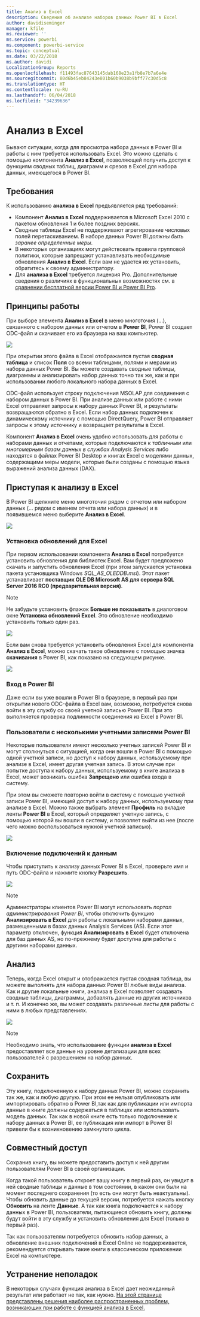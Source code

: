 ```yaml
---
title: Анализ в Excel
description: Сведения об анализе наборов данных Power BI в Excel
author: davidiseminger
manager: kfile
ms.reviewer: ''
ms.service: powerbi
ms.component: powerbi-service
ms.topic: conceptual
ms.date: 03/22/2018
ms.author: davidi
LocalizationGroup: Reports
ms.openlocfilehash: f11493fac87643145dab168e23a1fb8e7b7a6e4e
ms.sourcegitcommit: 80d6b45eb84243e801b60b9038b9bff77c30d5c8
ms.translationtype: HT
ms.contentlocale: ru-RU
ms.lasthandoff: 06/04/2018
ms.locfileid: "34239636"
---
```

# <a name="analyze-in-excel"></a>Анализ в Excel
Бывают ситуации, когда для просмотра набора данных в Power BI и работы с ним требуется использовать Excel. Это можно сделать с помощью компонента **Анализ в Excel**, позволяющей получить доступ к функциям сводных таблиц, диаграмм и срезов в Excel для набора данных, имеющегося в Power BI.

## <a name="requirements"></a>Требования
К использованию **анализа в Excel** предъявляется ряд требований:

* Компонент **Анализ в Excel** поддерживается в Microsoft Excel 2010 с пакетом обновления 1 и более поздних версиях.
* Сводные таблицы Excel не поддерживают агрегирование числовых полей перетаскиванием. В наборе данных Power BI *должны быть заранее определенные меры*.
* В некоторых организациях могут действовать правила групповой политики, которые запрещают устанавливать необходимые обновления **Анализ в Excel**. Если вам не удается их установить, обратитесь к своему администратору.
* Для **анализа в Excel** требуется лицензия Pro. Дополнительные сведения о различиях в функциональных возможностях см. в [сравнении бесплатной версии Power BI и Power BI Pro](service-free-vs-pro.md). 

## <a name="how-does-it-work"></a>Принципы работы
При выборе элемента **Анализ в Excel** в меню многоточия (...), связанного с набором данных или отчетом в **Power BI**, Power BI создает ODC-файл и скачивает его из браузера на ваш компьютер.

![](media/service-analyze-in-excel/power-bi-analyze-in-excel.png)

При открытии этого файла в Excel отображается пустая **сводная таблица** и список **Поля** со всеми таблицами, полями и мерами из набора данных Power BI. Вы можете создавать сводные таблицы, диаграммы и анализировать набор данных точно так же, как и при использовании любого локального набора данных в Excel.

ODC-файл использует строку подключения MSOLAP для соединения с набором данных в Power BI. При анализе данных или работе с ними Excel отправляет запросы к набору данных Power BI, и результаты возвращаются обратно в Excel. Если набор данных подключен к динамическому источнику с помощью DirectQuery, Power BI отправляет запросы к этому источнику и возвращает результаты в Excel.

Компонент **Анализ в Excel** очень удобно использовать для работы с наборами данных и отчетами, которые подключаются к *табличным* или *многомерным базам данных в службах Analysis Services* либо находятся в файлах Power BI Desktop и книгах Excel с моделями данных, содержащими меры модели, которые были созданы с помощью языка выражений анализа данных (DAX).

## <a name="get-started-with-analyze-in-excel"></a>Приступая к анализу в Excel
В Power BI щелкните меню многоточия рядом с отчетом или набором данных (... рядом с именем отчета или набора данных) и в появившемся меню выберите **Анализ в Excel**.

![](media/service-analyze-in-excel/power-bi-analyze-menu.png)

### <a name="install-excel-updates"></a>Установка обновлений для Excel
При первом использовании компонента **Анализ в Excel** потребуется установить обновления для библиотек Excel. Вам будет предложено скачать и запустить обновления Excel (при этом запускается установка пакета установщика Windows *SQL_AS_OLEDDB.msi*). Этот пакет устанавливает **поставщик OLE DB Microsoft AS для сервера SQL Server 2016 RC0 (предварительная версия)**.

> [!NOTE]
> Не забудьте установить флажок **Больше не показывать** в диалоговом окне **Установка обновлений Excel**. Это обновление необходимо установить только один раз.
> 
> 

![](media/service-analyze-in-excel/pbi_anlz_excel_dontshow.png)

Если вам снова требуется установить обновления Excel для компонента **Анализ в Excel**, можно скачать такое обновление с помощью значка **скачивания** в Power BI, как показано на следующем рисунке.

![](media/service-analyze-in-excel/pbi_anlz_excel_download_again.png)

### <a name="sign-in-to-power-bi"></a>Вход в Power BI
Даже если вы уже вошли в Power BI в браузере, в первый раз при открытии нового ODC-файла в Excel вам, возможно, потребуется снова войти в эту службу со своей учетной записью Power BI. При это выполняется проверка подлинности соединения из Excel в Power BI.

### <a name="users-with-multiple-power-bi-accounts"></a>Пользователи с несколькими учетными записями Power BI
Некоторые пользователи имеют несколько учетных записей Power BI и могут столкнуться с ситуацией, когда они вошли в Power BI с помощью одной учетной записи, но доступ к набору данных, используемому при анализе в Excel, имеет другая учетная запись. В этом случае при попытке доступа к набору данных, используемому в книге анализа в Excel, может возникать ошибка **Запрещено** или ошибка входа в систему.

При этом вы сможете повторно войти в систему с помощью учетной записи Power BI, имеющей доступ к набору данных, используемому при анализе в Excel. Можно также выбрать элемент **Профиль** на вкладке ленты **Power BI** в Excel, который определяет учетную запись, с помощью которой вы вошли в систему, и позволяет выйти из нее (после чего можно воспользоваться нужной учетной записью).

![](media/service-analyze-in-excel/pbi_anlz_excel_profile.png)

### <a name="enable-data-connections"></a>Включение подключений к данным
Чтобы приступить к анализу данных Power BI в Excel, проверьте имя и путь ODC-файла и нажмите кнопку **Разрешить**.

![](media/service-analyze-in-excel/pbi_anlz_excel_enable.png)

> [!NOTE]
> Администраторы клиентов Power BI могут использовать *портал администрирования Power BI*, чтобы отключить функцию **Анализировать в Excel** для работы с локальными наборами данных, размещенными в базах данных Analysis Services (AS). Если этот параметр отключен, функция **Анализировать в Excel** будет отключена для баз данных AS, но по-прежнему будет доступна для работы с другими наборами данных.
> 
> 

## <a name="analyze-away"></a>Анализ
Теперь, когда Excel открыт и отображается пустая сводная таблица, вы можете выполнять для набора данных Power BI любые виды анализа. Как и другие локальные книги, анализа в Excel позволяет создавать сводные таблицы, диаграммы, добавлять данные из других источников и т. п. И конечно же, вы может создавать различные листы для работы с ними в любых представлениях.

![](media/service-analyze-in-excel/pbi_anlz_excel_chart.png)

> [!NOTE]
> Необходимо знать, что использование функции **анализа в Excel** предоставляет все данные на уровне детализации для всех пользователей с разрешением на набор данных.
> 
> 

## <a name="save"></a>Сохранить
Эту книгу, подключенную к набору данных Power BI, можно сохранить так же, как и любую другую. При этом ее нельзя опубликовать или импортировать обратно в Power BI,так как для публикации или импорта данные в книге должны содержаться в таблицах или использовать модель данных. Так как в новой книге есть только подключение к набору данных в Power BI, ее публикация или импорт в Power BI привели бы к возникновению замкнутого цикла.

## <a name="share"></a>Совместный доступ
Сохранив книгу, вы можете предоставить доступ к ней другим пользователям Power BI в своей организации.

Когда такой пользователь откроет вашу книгу в первый раз, он увидит в ней сводные таблицы и данные в том состоянии, в каком они были на момент последнего сохранения (то есть они могут быть неактуальны). Чтобы обновить данные до текущей версии, потребуется нажать кнопку **Обновить** на ленте **Данные**. А так как книга подключается к набору данных в Power BI, пользователи, пытающиеся обновить книгу, должны будут войти в эту службу и установить обновления для Excel (только в первый раз).

Так как пользователям потребуется обновить набор данных, а обновление внешних подключений в Excel Online не поддерживается, рекомендуется открывать такие книги в классическом приложении Excel на компьютере.

## <a name="troubleshooting"></a>Устранение неполадок
В некоторых случаях функция анализа в Excel дает неожиданный результат или работает не так, как нужно. [На этой странице представлены решения наиболее распространенных проблем, возникающих при работе с функцией анализа в Excel.](desktop-troubleshooting-analyze-in-excel.md)
